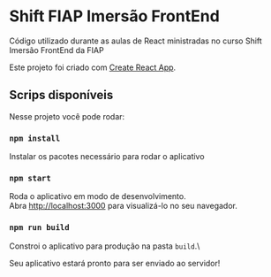 # Shift FIAP Imersão FrontEnd

Código utilizado durante as aulas de React ministradas no curso Shift Imersão FrontEnd da FIAP

Este projeto foi criado com [Create React App](https://github.com/facebook/create-react-app).

## Scrips disponíveis

Nesse projeto você pode rodar:

### `npm install`

Instalar os pacotes necessário para rodar o aplicativo

### `npm start`

Roda o aplicativo em modo de desenvolvimento.\
Abra [http://localhost:3000](http://localhost:3000) para visualizá-lo no seu navegador.

### `npm run build`

Constroi o aplicativo para produção na pasta `build`.\

Seu aplicativo estará pronto para ser enviado ao servidor!
